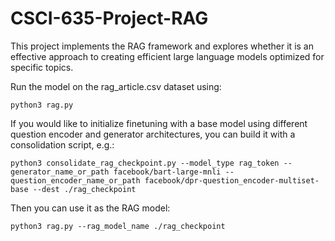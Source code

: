 # CSCI-635-Project-RAG

This project implements the RAG framework and explores whether it is an effective approach to creating efficient large language models optimized for specific topics.

Run the model on the rag_article.csv dataset using:

`python3 rag.py`

If you would like to initialize finetuning with a base model using different question encoder and generator architectures, you can build it with a consolidation script, e.g.:

`python3 consolidate_rag_checkpoint.py --model_type rag_token --generator_name_or_path facebook/bart-large-mnli --question_encoder_name_or_path facebook/dpr-question_encoder-multiset-base --dest ./rag_checkpoint`

Then you can use it as the RAG model:

`python3 rag.py --rag_model_name ./rag_checkpoint`